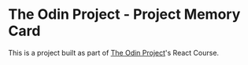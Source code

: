 # The Odin Project - Project Memory Card
This is a project built as part of [The Odin Project](https://www.theodinproject.com/)'s React Course.
